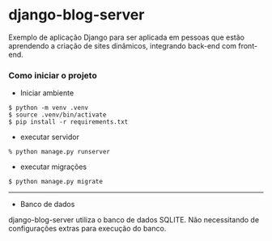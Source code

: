 # django-blog-server

Exemplo de aplicação Django para ser aplicada em pessoas que estão aprendendo a criação de sites dinâmicos, integrando back-end com front-end.

### Como iniciar o projeto

* Iniciar ambiente
```shell script
$ python -m venv .venv
$ source .venv/bin/activate 
$ pip install -r requirements.txt
```

* executar servidor
```shell script
% python manage.py runserver
```

* executar migrações

```shell script
$ python manage.py migrate
```

------
* Banco de dados

django-blog-server utiliza o banco de dados SQLITE. Não necessitando de configurações extras para execução do banco.
